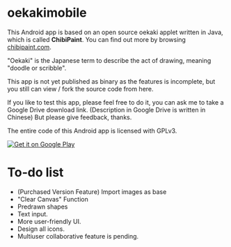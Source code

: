oekakimobile
============

This Android app is based on an open source oekaki applet written in Java, which is called **ChibiPaint**. You can find out more by browsing [chibipaint.com](http://chibipaint.com).

"Oekaki" is the Japanese term to describe the act of drawing, meaning "doodle or scribble".

This app is not yet published as binary as the features is incomplete, but you still can view / fork the source code from here.

If you like to test this app, please feel free to do it, you can ask me to take a Google Drive download link. (Description in Google Drive is written in Chinese) But please give feedback, thanks.

The entire code of this Android app is licensed with GPLv3.

[![Get it on Google Play](https://developer.android.com/images/brand/en_generic_rgb_wo_60.png "Get it on Google Play")](https://play.google.com/store/apps/details?id=idv.jlchntoz.oekakimobile)

To-do list
===========

* (Purchased Version Feature) Import images as base
* "Clear Canvas" Function
* Predrawn shapes
* Text input.
*  More user-friendly UI.
*  Design all icons.
*  Multiuser collaborative feature is pending.
